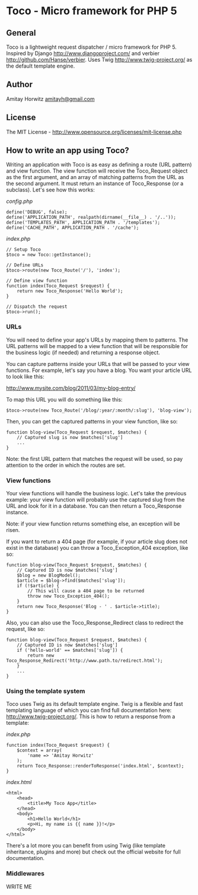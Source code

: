 # Toco - Micro framework for PHP 5 #

## General ##

Toco is a lightweight request dispatcher / micro framework for PHP 5. Inspired by Django
<http://www.djangoproject.com/> and verbier <http://github.com/Hanse/verbier>.
Uses Twig <http://www.twig-project.org/> as the default template engine.

## Author ##

Amitay Horwitz <amitayh@gmail.com>

## License ##

The MIT License - <http://www.opensource.org/licenses/mit-license.php>

## How to write an app using Toco? ##

Writing an application with Toco is as easy as defining a route (URL pattern) and view function.
The view function will receive the Toco_Request object as the first argument, and an array of matching
patterns from the URL as the second argument. It must return an instance of Toco_Response (or a
subclass). Let's see how this works:

*config.php*

    define('DEBUG', false);
    define('APPLICATION_PATH', realpath(dirname(__file__) . '/..'));
    define('TEMPLATES_PATH', APPLICATION_PATH . '/templates');
    define('CACHE_PATH', APPLICATION_PATH . '/cache');

*index.php*

    // Setup Toco
    $toco = new Toco::getInstance();

    // Define URLs
    $toco->route(new Toco_Route('/'), 'index');

    // Define view function
    function index(Toco_Request $request) {
        return new Toco_Response('Hello World');
    }

    // Dispatch the request
    $toco->run();

### URLs ###

You will need to define your app's URLs by mapping them to patterns.
The URL patterns will be mapped to a view function that will be responsible for the business logic
(if needed) and returning a response object.

You can capture patterns inside your URLs that will be passed to your view functions.
For example, let's say you have a blog. You want your article URL to look like this:

http://www.mysite.com/blog/2011/03/my-blog-entry/

To map this URL you will do something like this:

    $toco->route(new Toco_Route('/blog/:year/:month/:slug'), 'blog-view');

Then, you can get the captured patterns in your view function, like so:

    function blog-view(Toco_Request $request, $matches) {
        // Captured slug is now $matches['slug']
        ...
    }

Note: the first URL pattern that matches the request will be used, so pay attention to the order in
which the routes are set.

### View functions ###

Your view functions will handle the business logic. Let's take the previous example: your view function
will probably use the captured slug from the URL and look for it in a database. You can then return
a Toco_Response instance.

Note: if your view function returns something else, an exception will be risen.

If you want to return a 404 page (for example, if your article slug does not exist in the database) you
can throw a Toco_Exception_404 exception, like so:

    function blog-view(Toco_Request $request, $matches) {
        // Captured ID is now $matches['slug']
        $blog = new BlogModel();
        $article = $blog->find($matches['slug']);
        if (!$article) {
            // This will cause a 404 page to be returned
            throw new Toco_Exception_404();
        }
        return new Toco_Response('Blog - ' . $article->title);
    }

Also, you can also use the Toco_Response_Redirect class to redirect the request, like so:

    function blog-view(Toco_Request $request, $matches) {
        // Captured ID is now $matches['slug']
        if ('hello-world' == $matches['slug']) {
            return new Toco_Response_Redirect('http://www.path.to/redirect.html');
        }
        ...
    }

### Using the template system ###

Toco uses Twig as its default template engine. Twig is a flexible and fast templating language of which
you can find full documentation here: <http://www.twig-project.org/>.
This is how to return a response from a template:

*index.php*

    function index(Toco_Request $request) {
        $context = array(
            'name => 'Amitay Horwitz'
        );
        return Toco_Response::renderToResponse('index.html', $context);
    }

*index.html*

    <html>
        <head>
            <title>My Toco App</title>
        </head>
        <body>
            <h1>Hello World</h1>
            <p>Hi, my name is {{ name }}!</p>
        </body>
    </html>

There's a lot more you can benefit from using Twig (like template inheritance, plugins and more) but
check out the official website for full documentation.

### Middlewares ###

WRITE ME